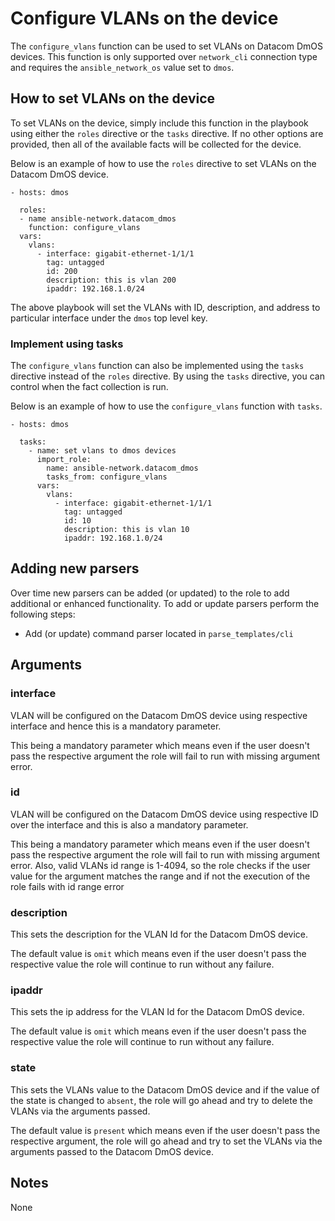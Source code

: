 # Configure VLANs on the device

The `configure_vlans` function can be used to set VLANs on Datacom DmOS devices.
This function is only supported over `network_cli` connection type and 
requires the `ansible_network_os` value set to `dmos`.

## How to set VLANs on the device

To set VLANs on the device, simply include this function in the playbook
using either the `roles` directive or the `tasks` directive.  If no other
options are provided, then all of the available facts will be collected for 
the device.

Below is an example of how to use the `roles` directive to set VLANs on the 
Datacom DmOS device.

```
- hosts: dmos

  roles:
  - name ansible-network.datacom_dmos
    function: configure_vlans
  vars:
    vlans:
      - interface: gigabit-ethernet-1/1/1
	    tag: untagged
        id: 200
        description: this is vlan 200
        ipaddr: 192.168.1.0/24
```

The above playbook will set the VLANs with ID, description, and address to particular
interface under the `dmos` top level key.  

### Implement using tasks

The `configure_vlans` function can also be implemented using the `tasks` directive
instead of the `roles` directive.  By using the `tasks` directive, you can
control when the fact collection is run. 

Below is an example of how to use the `configure_vlans` function with `tasks`.

```
- hosts: dmos

  tasks:
    - name: set vlans to dmos devices
      import_role:
        name: ansible-network.datacom_dmos
        tasks_from: configure_vlans
      vars:
        vlans:
          - interface: gigabit-ethernet-1/1/1
			tag: untagged
			id: 10
            description: this is vlan 10
            ipaddr: 192.168.1.0/24
```

## Adding new parsers

Over time new parsers can be added (or updated) to the role to add additional
or enhanced functionality.  To add or update parsers perform the following
steps:

* Add (or update) command parser located in `parse_templates/cli`

## Arguments

### interface

VLAN will be configured on the Datacom DmOS device using respective interface and hence 
this is a mandatory parameter.

This being a mandatory parameter which means even if the user doesn't pass the respective
argument the role will fail to run with missing argument error.

### id

VLAN will be configured on the Datacom DmOS device using respective ID over the interface
and this is also a mandatory parameter.

This being a mandatory parameter which means even if the user doesn't pass the respective
argument the role will fail to run with missing argument error. Also, valid VLANs id
range is 1-4094, so the role checks if the user value for the argument matches the range
and if not the execution of the role fails with id range error

### description

This sets the description for the VLAN Id for the Datacom DmOS device.

The default value is `omit` which means even if the user doesn't pass the respective 
value the role will continue to run without any failure.

### ipaddr

This sets the ip address for the VLAN Id for the Datacom DmOS device.

The default value is `omit` which means even if the user doesn't pass the respective
value the role will continue to run without any failure.

### state

This sets the VLANs value to the Datacom DmOS device and if the value of the state is changed
to `absent`, the role will go ahead and try to delete the VLANs via the arguments passed.

The default value is `present` which means even if the user doesn't pass the respective
argument, the role will go ahead and try to set the VLANs via the arguments passed to the 
Datacom DmOS device.

## Notes

None

